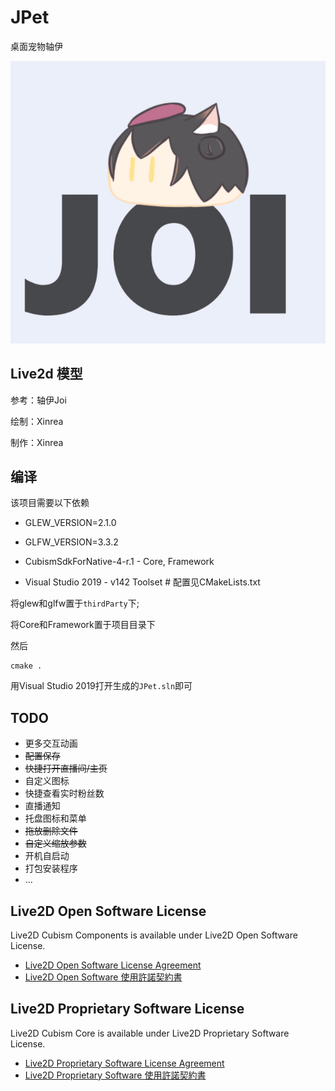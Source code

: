 # JPet

桌面宠物轴伊

![img](screenshots/JPet.gif)

## Live2d 模型

参考：轴伊Joi

绘制：Xinrea

制作：Xinrea






## 编译

该项目需要以下依赖

 - GLEW_VERSION=2.1.0

 - GLFW_VERSION=3.3.2

 - CubismSdkForNative-4-r.1 -  Core, Framework

 - Visual Studio 2019 - v142 Toolset # 配置见CMakeLists.txt

将glew和glfw置于`thirdParty`下;

将Core和Framework置于项目目录下

然后

```
cmake .
```

用Visual Studio 2019打开生成的`JPet.sln`即可

## TODO

- 更多交互动画
- ~~配置保存~~
- ~~快捷打开直播间/主页~~
- 自定义图标
- 快捷查看实时粉丝数
- 直播通知
- 托盘图标和菜单
- ~~拖放删除文件~~
- ~~自定义缩放参数~~
- 开机自启动
- 打包安装程序
- ...

## Live2D Open Software License

Live2D Cubism Components is available under Live2D Open Software License.

* [Live2D Open Software License Agreement](https://www.live2d.com/eula/live2d-open-software-license-agreement_en.html)
* [Live2D Open Software 使用許諾契約書](https://www.live2d.com/eula/live2d-open-software-license-agreement_jp.html)


## Live2D Proprietary Software License

Live2D Cubism Core is available under Live2D Proprietary Software License.

* [Live2D Proprietary Software License Agreement](https://www.live2d.com/eula/live2d-proprietary-software-license-agreement_en.html)
* [Live2D Proprietary Software 使用許諾契約書](https://www.live2d.com/eula/live2d-proprietary-software-license-agreement_jp.html)